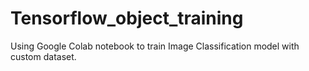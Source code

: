 # Tensorflow_object_training
Using Google Colab notebook to train Image Classification model with custom dataset.

